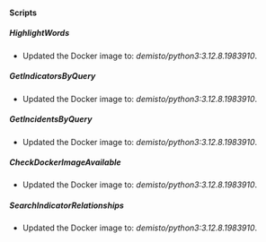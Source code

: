 
#### Scripts

##### HighlightWords

- Updated the Docker image to: *demisto/python3:3.12.8.1983910*.

##### GetIndicatorsByQuery

- Updated the Docker image to: *demisto/python3:3.12.8.1983910*.

##### GetIncidentsByQuery

- Updated the Docker image to: *demisto/python3:3.12.8.1983910*.

##### CheckDockerImageAvailable

- Updated the Docker image to: *demisto/python3:3.12.8.1983910*.

##### SearchIndicatorRelationships

- Updated the Docker image to: *demisto/python3:3.12.8.1983910*.

